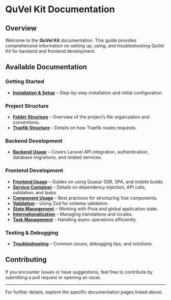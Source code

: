# QuVel Kit Documentation

## Overview

Welcome to the **QuVel Kit** documentation. This guide provides comprehensive information on setting up, using, and troubleshooting QuVel Kit for backend and frontend development.

## Available Documentation

### **Getting Started**

- **[Installation & Setup](./getting-started.md)** – Step-by-step installation and initial configuration.

### **Project Structure**

- **[Folder Structure](./folder-structure.md)** – Overview of the project’s file organization and conventions.
- **[Traefik Structure](./traefik-structure.md)** – Details on how Traefik routes requests.

### **Backend Development**

- **[Backend Usage](./backend-usage.md)** – Covers Laravel API integration, authentication, database migrations, and related services.

### **Frontend Development**

- **[Frontend Usage](./frontend/frontend-usage.md)** – Guides on using Quasar SSR, SPA, and mobile builds.
- **[Service Container](./frontend/frontend-service-container.md)** – Details on dependency injection, API calls, validation, and tasks.
- **[Component Usage](./frontend/frontend-component-usage.md)** – Best practices for structuring Vue components.
- **[Validation](./frontend/frontend-validation.md)** – Using Zod for schema validation.
- **[State Management](./frontend/frontend-session.md)** – Working with Pinia and global application state.
- **[Internationalization](./frontend/frontend-translations.md)** – Managing translations and locales.
- **[Task Management](./frontend/frontend-task-management.md)** – Handling async operations efficiently.

### **Testing & Debugging**

- **[Troubleshooting](./troubleshooting.md)** – Common issues, debugging tips, and solutions.

## Contributing

If you encounter issues or have suggestions, feel free to contribute by submitting a pull request or opening an issue.

---

For further details, explore the specific documentation pages linked above.
